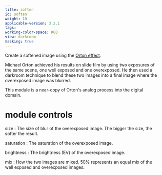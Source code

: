 ```yaml
---
title: soften
id: soften
weight: 10
applicable-version: 3.2.1
tags: 
working-color-space: RGB 
view: darkroom
masking: true
---
```


Create a softened image using the [Orton effect](https://en.wikipedia.org/wiki/Orton_(photography)).

Michael Orton achieved his results on slide film by using two exposures of the same scene, one well exposed and one overexposed. He then used a darkroom technique to blend these two images into a final image where the overexposed image was blurred.

This module is a near-copy of Orton's analog process into the digital domain.

# module controls

size
: The size of blur of the overexposed image. The bigger the size, the softer the result.

saturation
: The saturation of the overexposed image.

brightness
: The brightness (EV) of the overexposed image.

mix
: How the two images are mixed. 50% represents an equal mix of the well exposed and overexposed images.

